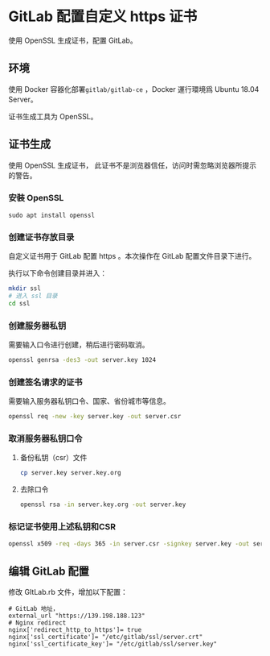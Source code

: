 # GitLab 配置自定义 https 证书

使用 OpenSSL 生成证书，配置 GitLab。

## 环境

使用 Docker  容器化部署`gitlab/gitlab-ce` ，Docker 運行環境爲 Ubuntu 18.04 Server。

证书生成工具为 OpenSSL。



## 证书生成

 使用 OpenSSL 生成证书， 此证书不是浏览器信任，访问时需忽略浏览器所提示的警告。

### 安裝 OpenSSL

```
sudo apt install openssl
```



### 创建证书存放目录

自定义证书用于 GitLab 配置 https 。本次操作在 GitLab 配置文件目录下进行。

执行以下命令创建目录并进入：

```bash
mkdir ssl
# 进入 ssl 目录
cd ssl
```



### 创建服务器私钥

需要输入口令进行创建，稍后进行密码取消。

```bash
openssl genrsa -des3 -out server.key 1024
```



### 创建签名请求的证书

需要输入服务器私钥口令、国家、省份城市等信息。

```bash
openssl req -new -key server.key -out server.csr
```

### 取消服务器私钥口令

1. 备份私钥（csr）文件

   ```bash
   cp server.key server.key.org
   ```

2. 去除口令

   ```bash
   openssl rsa -in server.key.org -out server.key
   ```

### 标记证书使用上述私钥和CSR



```bash
openssl x509 -req -days 365 -in server.csr -signkey server.key -out server.crt
```



## 编辑 GitLab 配置

修改 GItLab.rb 文件，增加以下配置：

```config
# GitLab 地址，
external_url "https://139.198.188.123"
# Nginx redirect
nginx['redirect_http_to_https']= true
nginx['ssl_certificate']= "/etc/gitlab/ssl/server.crt"
nginx['ssl_certificate_key']= "/etc/gitlab/ssl/server.key"
```

